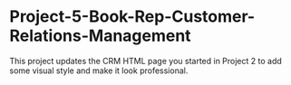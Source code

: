 # Project-5-Book-Rep-Customer-Relations-Management
This project updates the CRM HTML page you started in Project 2 to add some visual style and make it look professional.
